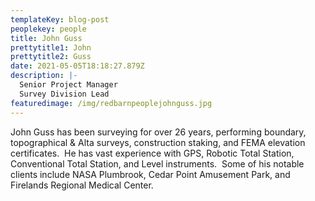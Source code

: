 ```yaml
---
templateKey: blog-post
peoplekey: people
title: John Guss
prettytitle1: John
prettytitle2: Guss
date: 2021-05-05T18:18:27.879Z
description: |-
  Senior Project Manager
  Survey Division Lead
featuredimage: /img/redbarnpeoplejohnguss.jpg
---
```

<!--StartFragment-->

John Guss has been surveying for over 26 years, performing boundary, topographical & Alta surveys, construction staking, and FEMA elevation certificates.  He has vast experience with GPS, Robotic Total Station, Conventional Total Station, and Level instruments.  Some of his notable clients include NASA Plumbrook, Cedar Point Amusement Park, and Firelands Regional Medical Center. 

<!--EndFragment-->
